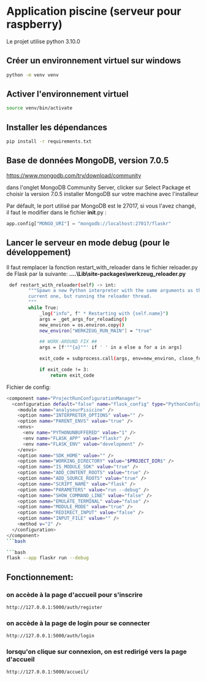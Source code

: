 # Application piscine (serveur pour raspberry)

Le projet utilise python 3.10.0

## Créer un environnement virtuel sur windows

```bash
python -m venv venv
```

## Activer l'environnement virtuel

```bash
source venv/bin/activate
```

## Installer les dépendances

```bash
pip install -r requirements.txt
```

## Base de données MongoDB, version 7.0.5

https://www.mongodb.com/try/download/community

dans l'onglet MongoDB Community Server, clicker sur Select Package et choisir la version 7.0.5
installer MongoDB sur votre machine avec l'installeur

Par défault, le port utilisé par MongoDB est le 27017, si vous l'avez changé, il faut le modifier
dans le fichier __init__.py :

```python
app.config["MONGO_URI"] = "mongodb://localhost:27017/flaskr"
```

## Lancer le serveur en mode debug (pour le développement)

Il faut remplacer la fonction restart_with_reloader dans le fichier reloader.py de Flask par la suivante:
**....\Lib\site-packages\werkzeug_reloader.py** 
```bash
 def restart_with_reloader(self) -> int:
        """Spawn a new Python interpreter with the same arguments as the
        current one, but running the reloader thread.
        """
        while True:
            _log("info", f" * Restarting with {self.name}")
            args = _get_args_for_reloading()
            new_environ = os.environ.copy()
            new_environ["WERKZEUG_RUN_MAIN"] = "true"

            ## WORK-AROUND FIX ##
            args = [f'""{a}""' if ' ' in a else a for a in args]

            exit_code = subprocess.call(args, env=new_environ, close_fds=False)

            if exit_code != 3:
                return exit_code
 ```

Fichier de config:
```bash
<component name="ProjectRunConfigurationManager">
  <configuration default="false" name="flask_config" type="PythonConfigurationType" factoryName="Python">
    <module name="analyseurPisicine" />
    <option name="INTERPRETER_OPTIONS" value="" />
    <option name="PARENT_ENVS" value="true" />
    <envs>
      <env name="PYTHONUNBUFFERED" value="1" />
      <env name="FLASK_APP" value="flaskr" />
      <env name="FLASK_ENV" value="development" />
    </envs>
    <option name="SDK_HOME" value="" />
    <option name="WORKING_DIRECTORY" value="$PROJECT_DIR$" />
    <option name="IS_MODULE_SDK" value="true" />
    <option name="ADD_CONTENT_ROOTS" value="true" />
    <option name="ADD_SOURCE_ROOTS" value="true" />
    <option name="SCRIPT_NAME" value="flask" />
    <option name="PARAMETERS" value="run --debug" />
    <option name="SHOW_COMMAND_LINE" value="false" />
    <option name="EMULATE_TERMINAL" value="false" />
    <option name="MODULE_MODE" value="true" />
    <option name="REDIRECT_INPUT" value="false" />
    <option name="INPUT_FILE" value="" />
    <method v="2" />
  </configuration>
</component>
```bash

```bash
flask --app flaskr run --debug
```

## Fonctionnement:

### on accède à la page d'accueil pour s'inscrire
```bash
http://127.0.0.1:5000/auth/register
```
### on accède à la page de login pour se connecter
```bash
http://127.0.0.1:5000/auth/login
```

### lorsqu'on clique sur connexion, on est redirigé vers la page d'accueil
```bash
http://127.0.0.1:5000/accueil/
```


